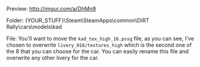 Preview: http://imgur.com/a/DhMn9

Folder: {YOUR_STUFF}\Steam\SteamApps\common\DiRT Rally\cars\models\kad

File: You'll want to move the `kad_tex_high_16.pssg` file, as you can see, I've chosen to overwrite `livery_016/textures_high` which is the second one of the 8 that you can choose for the car. You can easily rename this file and overwrite any other livery for the car.

